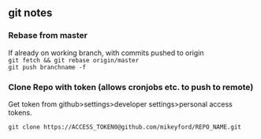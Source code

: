 ## git notes

### Rebase from master

If already on working branch, with commits pushed to origin  
`git fetch && git rebase origin/master`  
`git push branchname -f`


### Clone Repo with token (allows cronjobs etc. to push to remote)

Get token from github>settings>developer settings>personal access tokens.

`git clone https://ACCESS_TOKEN0@github.com/mikeyford/REPO_NAME.git`